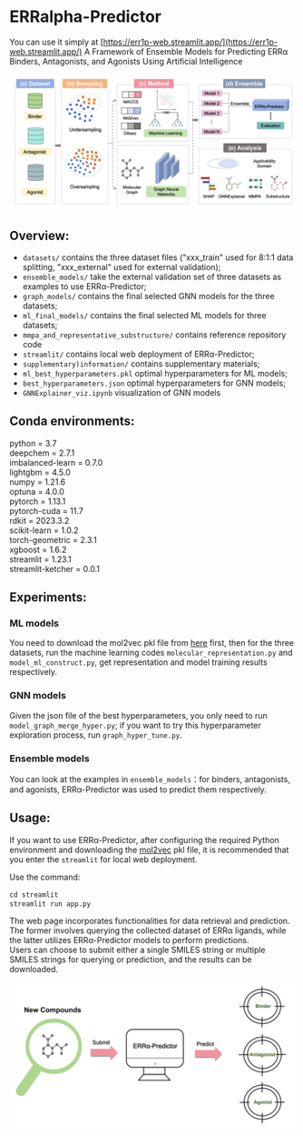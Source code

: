 # ERRalpha-Predictor
You can use it simply at [https://err1p-web.streamlit.app/](https://err1p-web.streamlit.app/)
A Framework of Ensemble Models for Predicting ERRα Binders, Antagonists, and Agonists Using Artificial Intelligence

![](https://github.com/lxiongZ/ERRalpha-Predictor/blob/main/workflow.png)

## Overview:

- `datasets/` contains the three dataset files ("xxx_train" used for 8:1:1 data splitting, "xxx_external" used for external validation);
- `ensemble_models/` take the external validation set of three datasets as examples to use ERRα-Predictor;
- `graph_models/` contains the final selected GNN models for the three datasets;
- `ml_final_models/` contains the final selected ML models for three datasets;
- `mmpa_and_representative_substructure/` contains reference repository code
- `streamlit/` contains local web deployment of ERRα-Predictor;
- `supplementary)information/` contains supplementary materials;
- `ml_best_hyperparameters.pkl` optimal hyperparameters for ML models;
- `best_hyperparameters.json` optimal hyperparameters for GNN models;
- `GNNExplainer_viz.ipynb` visualization of GNN models

## Conda environments:

python = 3.7  
deepchem = 2.7.1  
imbalanced-learn = 0.7.0  
lightgbm = 4.5.0  
numpy = 1.21.6  
optuna = 4.0.0  
pytorch = 1.13.1  
pytorch-cuda = 11.7  
rdkit = 2023.3.2  
scikit-learn = 1.0.2  
torch-geometric = 2.3.1  
xgboost = 1.6.2  
streamlit = 1.23.1  
streamlit-ketcher = 0.0.1  

## Experiments:

### ML models

You need to download the mol2vec pkl file from [here](https://github.com/samoturk/mol2vec/blob/master/examples/models/model_300dim.pkl) first,
then for the three datasets, run the machine learning codes `molecular_representation.py` and `model_ml_construct.py`, get representation and model training results respectively.

### GNN models

Given the json file of the best hyperparameters, you only need to run `model_graph_merge_hyper.py`;
if you want to try this hyperparameter exploration process, run `graph_hyper_tune.py`.

### Ensemble models
You can look at the examples in `ensemble_models`：for binders, antagonists, and agonists, ERRα-Predictor was used to predict them respectively.

## Usage:
If you want to use ERRα-Predictor, after configuring the required Python environment and downloading the [mol2vec](https://github.com/samoturk/mol2vec/blob/master/examples/models/model_300dim.pkl) pkl file, it is recommended that you enter the `streamlit` for local web deployment.

Use the command:

```
cd streamlit
streamlit run app.py
```

The web page incorporates functionalities for data retrieval and prediction. The former involves querying the collected dataset of ERRα ligands, while the latter utilizes ERRα-Predictor models to perform predictions.  
Users can choose to submit either a single SMILES string or multiple SMILES strings for querying or prediction, and the results can be downloaded.

![](https://github.com/lxiongZ/ERRalpha-Predictor/blob/main/streamlit/Schematic%20diagram.png)

